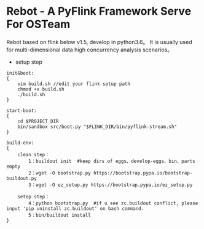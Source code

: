 # Rebot - A PyFlink Framework Serve For OSTeam
Rebot based on flink below v1.5, develop in python3.6。
It is usually used for multi-dimensional data high concurrency analysis scenarios。

- setup step 
```
init&boot:
{
    vim build.sh //edit your flink setup path
    chmod +x build.sh
    ./build.sh
}

start-boot:
{
    cd $PROJECT_DIR
    bin/sandbox src/boot.py "$FLINK_DIR/bin/pyflink-stream.sh"
}

build-env:
{
    clean step：
        1：buildout init  #keep dirs of eggs、develop-eggs、bin、parts empty
        2：wget -O bootstrap.py https://bootstrap.pypa.io/bootstrap-buildout.py
        3：wget -O ez_setup.py https://bootstrap.pypa.io/ez_setup.py

    setep step：
        4：python bootstrap.py  #if u see zc.buildout conflict, please input 'pip uninstall zc.buildout' on bash command.
        5：bin/buildout install
}
```